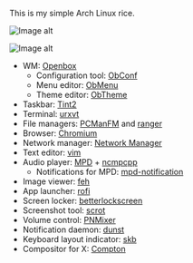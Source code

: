 This is my simple Arch Linux rice.

![Image alt](https://i.imgur.com/VTsapO2.png)

![Image alt](https://i.imgur.com/iXzg1LD.png)

* WM: [Openbox](http://openbox.org/wiki/Main_Page)
  - Configuration tool: [ObConf](http://openbox.org/wiki/ObConf:About)
  - Menu editor: [ObMenu](http://obmenu.sourceforge.net/)
  - Theme editor: [ObTheme](https://xyne.archlinux.ca/projects/obtheme/)
* Taskbar: [Tint2](https://gitlab.com/o9000/tint2)
* Terminal: [urxvt](http://software.schmorp.de/pkg/rxvt-unicode.html)
* File managers: [PCManFM](https://wiki.lxde.org/en/PCManFM) and [ranger](https://ranger.github.io/)
* Browser: [Chromium](https://www.chromium.org/)
* Network manager: [Network Manager](https://wiki.gnome.org/Projects/NetworkManager/)
* Text editor: [vim](https://www.vim.org/)
* Audio player: [MPD](https://www.musicpd.org/) + [ncmpcpp](https://rybczak.net/ncmpcpp/)
  - Notifications for MPD: [mpd-notification](https://github.com/eworm-de/mpd-notification)
* Image viewer: [feh](https://feh.finalrewind.org/)
* App launcher: [rofi](https://github.com/davatorium/rofi/)
* Screen locker: [betterlockscreen](https://github.com/pavanjadhaw/betterlockscreen)
* Screenshot tool: [scrot](http://freshmeat.sourceforge.net/projects/scrot)
* Volume control: [PNMixer](https://github.com/nicklan/pnmixer)
* Notification daemon: [dunst](https://dunst-project.org/)
* Keyboard layout indicator: [skb](https://plhk.ru/)
* Compositor for X: [Compton](https://github.com/chjj/compton/)
